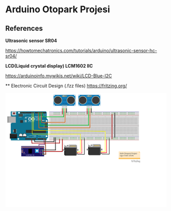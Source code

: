 # Arduino Otopark Projesi

## References

**Ultrasonic sensor SR04**

https://howtomechatronics.com/tutorials/arduino/ultrasonic-sensor-hc-sr04/

**LCD(Liquid crystal display) LCM1602 IIC**

https://arduinoinfo.mywikis.net/wiki/LCD-Blue-I2C

** Electronic Circuit Design (.fzz files)
https://fritzing.org/

![](img/otopark_projesi.png)
